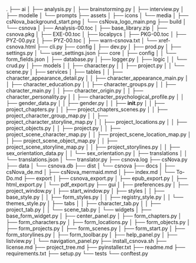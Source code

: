 .
├── ai
│   ├── analysis.py
│   ├── brainstorming.py
│   ├── interview.py
│   ├── modelle
│   └── prompts
├── assets
│   ├── icons
│   └── media
│       ├── csNova_background_start.png
│       └── csNova_logo_main.png
├── build
│   └── csnova
│       ├── Analysis-00.toc
│       ├── base_library.zip
│       ├── csnova.pkg
│       ├── EXE-00.toc
│       ├── localpycs
│       ├── PKG-00.toc
│       ├── PYZ-00.pyz
│       ├── PYZ-00.toc
│       ├── warn-csnova.txt
│       └── xref-csnova.html
├── cli.py
├── config
│   ├── dev.py
│   ├── prod.py
│   ├── settings.py
│   └── user_settings.json
├── core
│   ├── config
│   │   └── form_fields.json
│   ├── database.py
│   ├── logger.py
│   ├── logic
│   │   └── crud.py
│   ├── models
│   │   ├── character.py
│   │   ├── project.py
│   │   └── scene.py
│   ├── services
│   ├── tables
│   │   ├── character_appearance_detail.py
│   │   ├── character_appearance_main.py
│   │   ├── character_education.py
│   │   ├── character_groups.py
│   │   ├── character_main.py
│   │   ├── character_origin.py
│   │   ├── character_personality.py
│   │   ├── character_psychological_profile.py
│   │   ├── gender_data.py
│   │   ├── gender.py
│   │   ├── __init__.py
│   │   ├── project_chapters.py
│   │   ├── project_chapters_scenes.py
│   │   ├── project_character_group_map.py
│   │   ├── project_character_storyline_map.py
│   │   ├── project_locations.py
│   │   ├── project_objects.py
│   │   ├── project.py
│   │   ├── project_scene_character_map.py
│   │   ├── project_scene_location_map.py
│   │   ├── project_scene_object_map.py
│   │   ├── project_scene_storyline_map.py
│   │   ├── project_storylines.py
│   │   ├── sex_orientation_data.py
│   │   └── sex_orientation.py
│   ├── translations
│   │   └── translations.json
│   └── translator.py
├── csnova.log
├── csNova.py
├── data
│   └── csnova.db
├── dist
│   └── csnova
├── docs
│   ├── csNova_de.md
│   ├── csNova_mermaid.mmd
│   ├── index.md
│   └── To-Do.md
├── export
│   ├── csnova_export.py
│   ├── epub_export.py
│   ├── html_export.py
│   └── pdf_export.py
├── gui
│   ├── preferences.py
│   ├── project_window.py
│   ├── start_window.py
│   ├── styles
│   │   ├── base_style.py
│   │   ├── form_styles.py
│   │   ├── registry_style.py
│   │   └── themes_style.py
│   ├── tabs
│   │   ├── character_tab.py
│   │   ├── project_tab.py
│   │   └── scene_tab.py
│   └── widgets
│       ├── base_form_widget.py
│       ├── center_panel.py
│       ├── form_chapters.py
│       ├── form_characters.py
│       ├── form_locations.py
│       ├── form_objects.py
│       ├── form_projects.py
│       ├── form_scenes.py
│       ├── form_start.py
│       ├── form_storylines.py
│       ├── form_toolbar.py
│       ├── help_panel.py
│       ├── listview.py
│       └── navigation_panel.py
├── install_csnova.sh
├── license.md
├── project_tree.md
├── pyinstaller.txt
├── readme.md
├── requirements.txt
├── setup.py
└── tests
    └── conftest.py